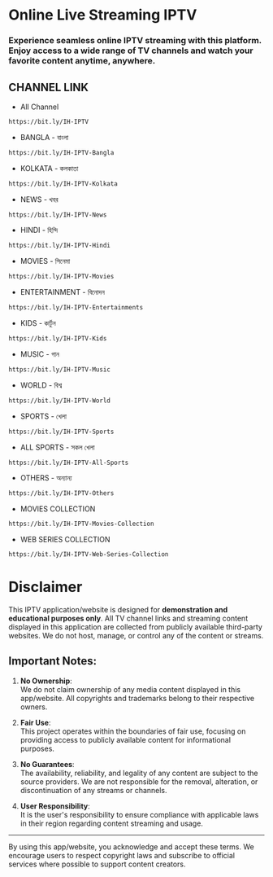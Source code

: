 # Online Live Streaming IPTV

### Experience seamless online IPTV streaming with this platform. Enjoy access to a wide range of TV channels and watch your favorite content anytime, anywhere.

## CHANNEL LINK

- All Channel

```bash
https://bit.ly/IH-IPTV
```

- BANGLA - বাংলা

```bash
https://bit.ly/IH-IPTV-Bangla
```

- KOLKATA - কলকাতা

```bash
https://bit.ly/IH-IPTV-Kolkata
```

- NEWS - খবর

```bash
https://bit.ly/IH-IPTV-News
```

- HINDI - হিন্দি

```bash
https://bit.ly/IH-IPTV-Hindi
```

- MOVIES - সিনেমা

```bash
https://bit.ly/IH-IPTV-Movies
```

- ENTERTAINMENT - বিনোদন

```bash
https://bit.ly/IH-IPTV-Entertainments
```

- KIDS - কার্টুন

```bash
https://bit.ly/IH-IPTV-Kids
```

- MUSIC - গান

```bash
https://bit.ly/IH-IPTV-Music
```

- WORLD - বিশ্ব

```bash
https://bit.ly/IH-IPTV-World
```

- SPORTS - খেলা

```bash
https://bit.ly/IH-IPTV-Sports
```

- ALL SPORTS - সকল খেলা

```bash
https://bit.ly/IH-IPTV-All-Sports
```

- OTHERS - অন্যান্য

```bash
https://bit.ly/IH-IPTV-Others
```

- MOVIES COLLECTION

```bash
https://bit.ly/IH-IPTV-Movies-Collection
```

- WEB SERIES COLLECTION

```bash
https://bit.ly/IH-IPTV-Web-Series-Collection
```

# Disclaimer

This IPTV application/website is designed for **demonstration and educational purposes only**. All TV channel links and streaming content displayed in this application are collected from publicly available third-party websites. We do not host, manage, or control any of the content or streams.

## Important Notes:

1. **No Ownership**:  
   We do not claim ownership of any media content displayed in this app/website. All copyrights and trademarks belong to their respective owners.

2. **Fair Use**:  
   This project operates within the boundaries of fair use, focusing on providing access to publicly available content for informational purposes.

3. **No Guarantees**:  
   The availability, reliability, and legality of any content are subject to the source providers. We are not responsible for the removal, alteration, or discontinuation of any streams or channels.

4. **User Responsibility**:  
   It is the user's responsibility to ensure compliance with applicable laws in their region regarding content streaming and usage.

---

By using this app/website, you acknowledge and accept these terms. We encourage users to respect copyright laws and subscribe to official services where possible to support content creators.

